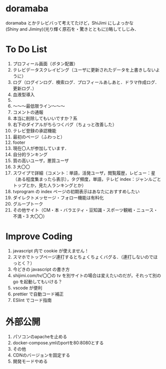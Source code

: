 # doramaba

doramaba とかテレビバって考えてたけど，ShiJimi にしよっかな  
(Shiny and Jiminy)(光り輝く原石を・驚きとともに))略してしじみ．

# To Do List
1. プロフィール画面（ボタン配置）
1. テレビデータスクレイピング（ユーザに更新されたデータを上書きしないように）
1. ログ（ログインログ．検索ログ．プロフィールあしあと．ドラマ作成ログ．更新ログ．）
1. 血液型導入
1. 
1. ～～～最低限ライン～～～
1. コメントの通報
1. 本当に削除してもいいですか？系
1. 右下のダイアルがちらつくバグ（ちょっと改善した）
1. テレビ登録の承認機能
1. 最初のページ（ふわっと）
1. footer
1. 現在〇人が参加しています．
1. 自分的ランキング
1. 質の高いユーザ，悪質ユーザ
1. 3 大〇〇
1. スワイプで詳細（コメント：単語，活発ユーザ，閲覧履歴，レビュー：星（ある程度集まったら表示），タグ頻度，単語，テレビ index：ジャンルごとトップとか，見た人ランキングとか）
1. tvprogram の index ページの初期表示はあなたにおすすめしたい
1. ダイレクトメッセージ・フォロー機能は有料化
1. グループトーク
1. その他サイト（CM・本・バラエティ・豆知識・スポーツ観戦・ニュース・不満・3 大〇〇）

# Improve Coding

1. javascript 内で cookie が使えません！
1. スマホでトップページ連打するとちょくちょくバグる．（連打しないのでほっとく？）
1. 今どきの javascript の書き方
1. shijimi.com/tv/〇〇の tv を別サイトの場合は変えたいのだが，それって別の go を起動してもいける？
1. vscode が便利
1. prettier で自動コード補正
1. ESlint でコード指南

# 外部公開
1. パソコンのapacheを止める
1. docker-compose.ymlのportを80:8080とする
1. その他
1. CDNのバージョンを固定する
1. 開発モードやめる

